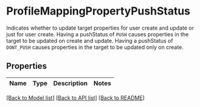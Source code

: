 # ProfileMappingPropertyPushStatus

Indicates whether to update target properties for user create and update or just for user create.  Having a pushStatus of `PUSH` causes properties in the target to be updated on create and update. Having a pushStatus of `DONT_PUSH` causes properties in the target to be updated only on create.

## Properties

Name | Type | Description | Notes
------------ | ------------- | ------------- | -------------

[[Back to Model list]](../README.md#documentation-for-models) [[Back to API list]](../README.md#documentation-for-api-endpoints) [[Back to README]](../README.md)


